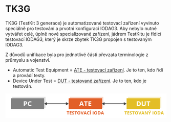 # TK3G

TK3G \(TestKit 3 generace\) je automatizované testovací zařízení vyvinuto speciálně pro testování a prvotní konfiguraci IODAG3. Aby nebylo nutné vytvářet celé, úplně nové specializované zařízení, jádrem TestKitu je řídicí testovací IODAG3, který je skrze zbytek TK3G propojen s testovaným IODAG3.

Z důvodů unifikace byla pro jednotlivé části převzata terminologie z průmyslu a vojenství.

* Automatic Test Equipment = [ATE - testovací zařízení](https://en.wikipedia.org/wiki/Automatic_test_equipment). Je to ten, kdo řídí a provádí testy.
* Device Under Test = [DUT - testované zařízení](https://en.wikipedia.org/wiki/Device_under_test). Je to ten, kdo je testován.

![](../../../.gitbook/assets/tk3g.png)


